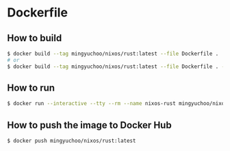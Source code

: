 # Dockerfile

## How to build

```bash
$ docker build --tag mingyuchoo/nixos/rust:latest --file Dockerfile .
# or
$ docker build --tag mingyuchoo/nixos/rust:latest --file Dockerfile . --output type=tar,dest=nixos-rust-0.1.tar .
```

## How to run

```bash
$ docker run --interactive --tty --rm --name nixos-rust mingyuchoo/nixos/rust:latest bash
```

## How to push the image to Docker Hub

```bash
$ docker push mingyuchoo/nixos/rust:latest
```
